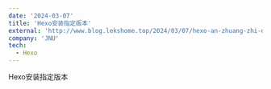 ```yaml
---
date: '2024-03-07'
title: 'Hexo安装指定版本'
external: 'http://www.blog.lekshome.top/2024/03/07/hexo-an-zhuang-zhi-ding-ban-ben/'
company: 'JNU'
tech:
  - Hexo
---
```


Hexo安装指定版本